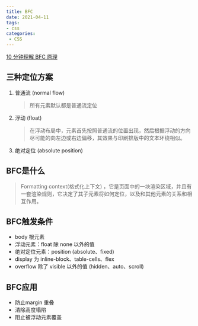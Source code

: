 ```yaml
---
title: BFC
date: 2021-04-11
tags:
- css
categories: 
 - CSS
---
```




[10 分钟理解 BFC 原理](https://zhuanlan.zhihu.com/p/25321647)

## 三种定位方案

1. 普通流 (normal flow) 

   > 所有元素默认都是普通流定位

2. 浮动 (float)

   > 在浮动布局中，元素首先按照普通流的位置出现，然后根据浮动的方向尽可能的向左边或右边偏移，其效果与印刷排版中的文本环绕相似。

3. 绝对定位 (absolute position)

##  BFC是什么

> Formatting context(格式化上下文) ，它是页面中的一块渲染区域，并且有一套渲染规则，它决定了其子元素将如何定位，以及和其他元素的关系和相互作用。

##  BFC触发条件

- body 根元素
- 浮动元素：float 除 none 以外的值
- 绝对定位元素：position (absolute、fixed)
- display 为 inline-block、table-cells、flex
- overflow 除了 visible 以外的值 (hidden、auto、scroll)

##  BFC应用

- 防止margin 重叠
- 清除高度塌陷
- 阻止被浮动元素覆盖

